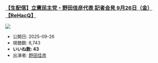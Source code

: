 ### [【生配信】立憲民主党・野田佳彦代表 記者会見 9月26日（金）【ReHacQ】](https://www.youtube.com/watch?v=gNfbbhEVnPw)
[![](https://img.youtube.com/vi/gNfbbhEVnPw/sddefault.jpg)](https://www.youtube.com/watch?v=gNfbbhEVnPw)
-   公開日: 2025-09-26
-   視聴数: 8,743
-   **いいね数: 43**
-   出演者: [野田佳彦](/rehacq_fan/people/野田佳彦 "wikilink")
